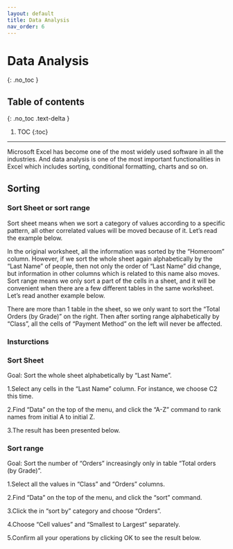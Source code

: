 ```yaml
---
layout: default
title: Data Analysis
nav_order: 6
---
```


# Data Analysis
{: .no_toc }


## Table of contents
{: .no_toc .text-delta }

1. TOC
{:toc}

---
Microsoft Excel has become one of the most widely used software in all the industries. And data analysis is one of the most important functionalities in Excel which includes sorting, conditional formatting, charts and so on.

## Sorting

### Sort Sheet or sort range

Sort sheet means when we sort a category of values according to a specific pattern, all other correlated values will be moved because of it. Let’s read the example below.

In the original worksheet, all the information was sorted by the “Homeroom” column. However, if we sort the whole sheet again alphabetically by the “Last Name” of people, then not only the order of “Last Name” did change, but information in other columns which is related to this name also moves. 
Sort range means we only sort a part of the cells in a sheet, and it will be convenient when there are a few different tables in the same worksheet. Let’s read another example below. 


There are more than 1 table in the sheet, so we only want to sort the “Total Orders (by Grade)” on the right. Then after sorting range alphabetically by “Class”, all the cells of “Payment Method” on the left will never be affected. 

### Insturctions
### Sort Sheet

Goal: Sort the whole sheet alphabetically by “Last Name”.

1.Select any cells in the “Last Name” column. For instance, we choose C2 this time. 

2.Find “Data” on the top of the menu, and click the “A-Z” command to rank names from initial A to initial Z. 
 
3.The result has been presented below. 

### Sort range

Goal: Sort the number of “Orders” increasingly only in table “Total orders (by Grade)”.

1.Select all the values in “Class” and “Orders” columns. 

2.Find “Data” on the top of the menu, and click the “sort” command. 

3.Click the  in “sort by” category and choose “Orders”. 

4.Choose “Cell values” and “Smallest to Largest” separately. 

5.Confirm all your operations by clicking OK to see the result below. 

